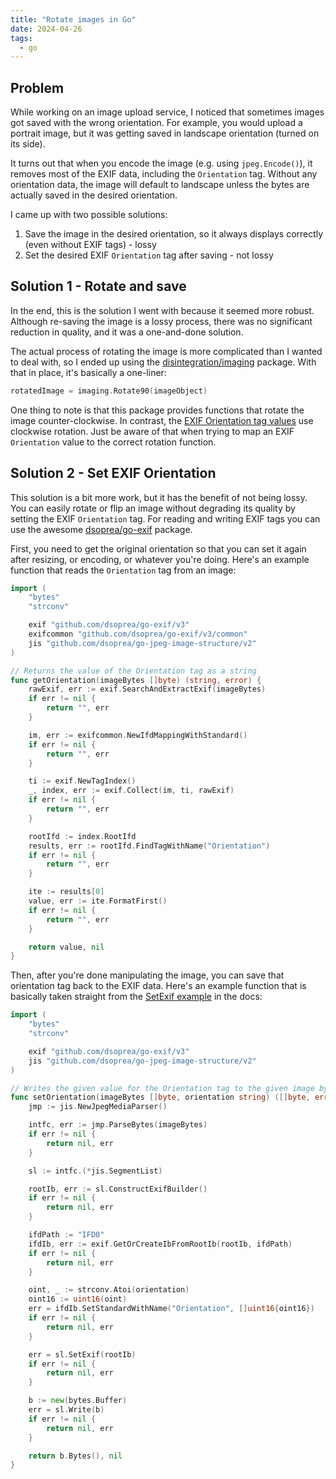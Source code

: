 ```yaml
---
title: "Rotate images in Go"
date: 2024-04-26
tags:
  - go
---
```


## Problem

While working on an image upload service, I noticed that sometimes images got saved with the wrong orientation. For example, you would upload a portrait image, but it was getting saved in landscape orientation (turned on its side).

It turns out that when you encode the image (e.g. using `jpeg.Encode()`), it removes most of the EXIF data, including the `Orientation` tag. Without any orientation data, the image will default to landscape unless the bytes are actually saved in the desired orientation.

I came up with two possible solutions:

1. Save the image in the desired orientation, so it always displays correctly (even without EXIF tags) - lossy
1. Set the desired EXIF `Orientation` tag after saving - not lossy

## Solution 1 - Rotate and save

In the end, this is the solution I went with because it seemed more robust. Although re-saving the image is a lossy process, there was no significant reduction in quality, and it was a one-and-done solution.

The actual process of rotating the image is more complicated than I wanted to deal with, so I ended up using the [disintegration/imaging](https://pkg.go.dev/github.com/disintegration/imaging) package. With that in place, it's basically a one-liner:

```go
rotatedImage = imaging.Rotate90(imageObject)
```

One thing to note is that this package provides functions that rotate the image counter-clockwise. In contrast, the [EXIF Orientation tag values](https://exiftool.org/TagNames/EXIF.html) use clockwise rotation. Just be aware of that when trying to map an EXIF `Orientation` value to the correct rotation function.

## Solution 2 - Set EXIF Orientation

This solution is a bit more work, but it has the benefit of not being lossy. You can easily rotate or flip an image without degrading its quality by setting the EXIF `Orientation` tag. For reading and writing EXIF tags you can use the awesome [dsoprea/go-exif](https://github.com/dsoprea/go-exif) package.

First, you need to get the original orientation so that you can set it again after resizing, or encoding, or whatever you're doing. Here's an example function that reads the `Orientation` tag from an image:

```go
import (
	"bytes"
	"strconv"

	exif "github.com/dsoprea/go-exif/v3"
	exifcommon "github.com/dsoprea/go-exif/v3/common"
	jis "github.com/dsoprea/go-jpeg-image-structure/v2"
)

// Returns the value of the Orientation tag as a string
func getOrientation(imageBytes []byte) (string, error) {
	rawExif, err := exif.SearchAndExtractExif(imageBytes)
	if err != nil {
		return "", err
	}

	im, err := exifcommon.NewIfdMappingWithStandard()
	if err != nil {
		return "", err
	}

	ti := exif.NewTagIndex()
	_, index, err := exif.Collect(im, ti, rawExif)
	if err != nil {
		return "", err
	}

	rootIfd := index.RootIfd
	results, err := rootIfd.FindTagWithName("Orientation")
	if err != nil {
		return "", err
	}

	ite := results[0]
	value, err := ite.FormatFirst()
	if err != nil {
		return "", err
	}

	return value, nil
}
```

Then, after you're done manipulating the image, you can save that orientation tag back to the EXIF data. Here's an example function that is basically taken straight from the [SetExif example](https://pkg.go.dev/github.com/dsoprea/go-jpeg-image-structure#example-SegmentList.SetExif) in the docs:

```go
import (
	"bytes"
	"strconv"

	exif "github.com/dsoprea/go-exif/v3"
	jis "github.com/dsoprea/go-jpeg-image-structure/v2"
)

// Writes the given value for the Orientation tag to the given image bytes
func setOrientation(imageBytes []byte, orientation string) ([]byte, error) {
	jmp := jis.NewJpegMediaParser()

	intfc, err := jmp.ParseBytes(imageBytes)
	if err != nil {
		return nil, err
	}

	sl := intfc.(*jis.SegmentList)

	rootIb, err := sl.ConstructExifBuilder()
	if err != nil {
		return nil, err
	}

	ifdPath := "IFD0"
	ifdIb, err := exif.GetOrCreateIbFromRootIb(rootIb, ifdPath)
	if err != nil {
		return nil, err
	}

	oint, _ := strconv.Atoi(orientation)
	oint16 := uint16(oint)
	err = ifdIb.SetStandardWithName("Orientation", []uint16{oint16})
	if err != nil {
		return nil, err
	}

	err = sl.SetExif(rootIb)
	if err != nil {
		return nil, err
	}

	b := new(bytes.Buffer)
	err = sl.Write(b)
	if err != nil {
		return nil, err
	}

	return b.Bytes(), nil
}
```
